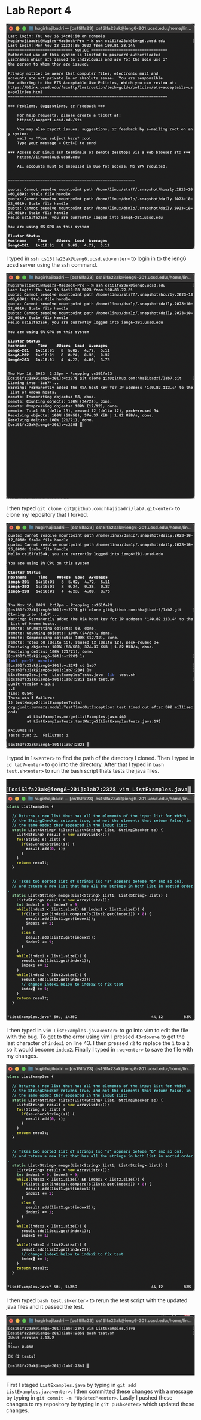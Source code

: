 # Lab Report 4

![Image 1](img1.png)

I typed in `ssh cs15lfa23ak@ieng6.ucsd.edu<enter>` to login in to the ieng6 ucsd server using the ssh command.

![Image 2](img2.png)

I then typed `git clone git@github.com:hhajibadri/lab7.git<enter>` to clone my repository that I forked.

![Image 3](img3.png)

I typed in `ls<enter>` to find the path of the directory I cloned.
Then I typed in `cd lab7<enter>` to go into the directory.
After that I typed in `bash test.sh<enter>` to run the bash script thats tests the java files.

![Image 4](img4.png) ![Image 5](img5.png)

I then typed in `vim ListExamples.java<enter>` to go into vim to edit the file with the bug.
To get to the error using vim I pressed `43<down>e` to get the last character of `index1` on line 43.
I then pressed `r2` to replace the `1` to a `2` so it would become `index2`.
Finally I typed in `:wq<enter>` to save the file with my changes.

![Image 6](img5.png)

I then typed `bash test.sh<enter>` to rerun the test script with the updated java files and it passed the test.

![Image 7](img6.png)

First I staged `ListExamples.java` by typing in `git add ListExamples.java<enter>`.
I then committed these changes with a message by typing in `git commit -m "Updated"<enter>`.
Lastly I pushed these changes to my repository by typing in `git push<enter>` which updated those changes.





